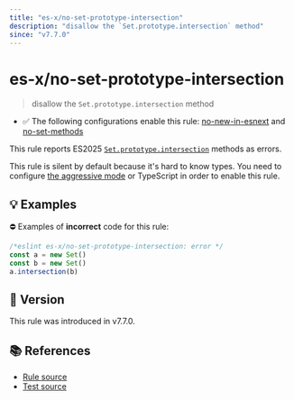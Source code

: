 ```yaml
---
title: "es-x/no-set-prototype-intersection"
description: "disallow the `Set.prototype.intersection` method"
since: "v7.7.0"
---
```


# es-x/no-set-prototype-intersection
> disallow the `Set.prototype.intersection` method

- ✅ The following configurations enable this rule: [no-new-in-esnext] and [no-set-methods]

This rule reports ES2025 [`Set.prototype.intersection`](https://github.com/tc39/proposal-set-methods) methods as errors.

This rule is silent by default because it's hard to know types. You need to configure [the aggressive mode](../#the-aggressive-mode) or TypeScript in order to enable this rule.

## 💡 Examples

⛔ Examples of **incorrect** code for this rule:

<eslint-playground type="bad">

```js
/*eslint es-x/no-set-prototype-intersection: error */
const a = new Set()
const b = new Set()
a.intersection(b)
```

</eslint-playground>

## 🚀 Version

This rule was introduced in v7.7.0.

## 📚 References

- [Rule source](https://github.com/eslint-community/eslint-plugin-es-x/blob/master/lib/rules/no-set-prototype-intersection.js)
- [Test source](https://github.com/eslint-community/eslint-plugin-es-x/blob/master/tests/lib/rules/no-set-prototype-intersection.js)

[no-new-in-esnext]: ../configs/index.md#no-new-in-esnext
[no-set-methods]: ../configs/index.md#no-set-methods
